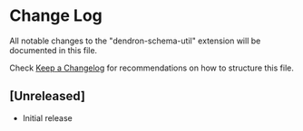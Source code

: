 # Change Log

All notable changes to the "dendron-schema-util" extension will be documented in this file.

Check [Keep a Changelog](http://keepachangelog.com/) for recommendations on how to structure this file.

## [Unreleased]

- Initial release